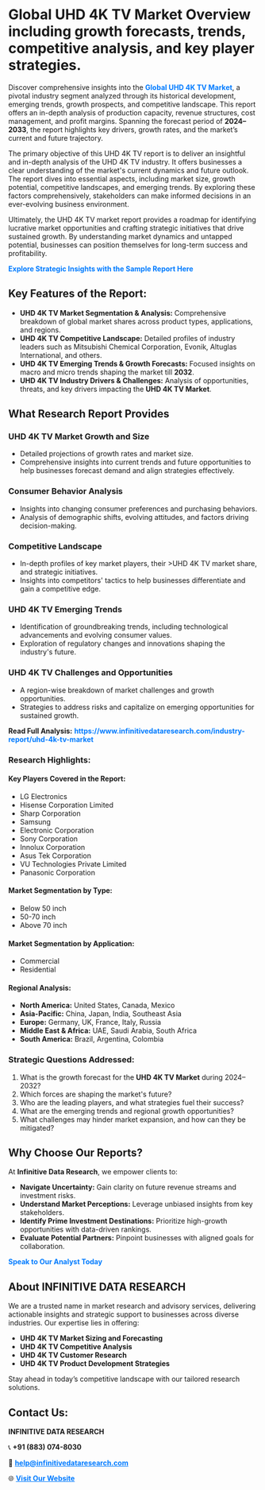 <h1>Global UHD 4K TV Market Overview including growth forecasts, trends, competitive analysis, and key player strategies.</h1>
<p>
Discover comprehensive insights into the 
<a href="https://www.infinitivedataresearch.com/industry-report/uhd-4k-tv-market" rel="dofollow" style="color: #007BFF; text-decoration: none;"><strong>Global UHD 4K TV Market</strong></a>, a pivotal industry segment analyzed through its historical development, emerging trends, growth prospects, and competitive landscape. This report offers an in-depth analysis of production capacity, revenue structures, cost management, and profit margins. Spanning the forecast period of <strong>2024–2033</strong>, the report highlights key drivers, growth rates, and the market’s current and future trajectory.
</p>
<p>
The primary objective of this UHD 4K TV report is to deliver an insightful and in-depth analysis of the UHD 4K TV industry. It offers businesses a clear understanding of the market's current dynamics and future outlook. The report dives into essential aspects, including market size, growth potential, competitive landscapes, and emerging trends. By exploring these factors comprehensively, stakeholders can make informed decisions in an ever-evolving business environment.
</p>
<p>
Ultimately, the UHD 4K TV market report provides a roadmap for identifying lucrative market opportunities and crafting strategic initiatives that drive sustained growth. By understanding market dynamics and untapped potential, businesses can position themselves for long-term success and profitability.
</p>
<p>
<a href="https://www.infinitivedataresearch.com/request-sample/reportId=107040" style="color: #007BFF; text-decoration: none;"><strong>Explore Strategic Insights with the Sample Report Here</strong></a>
</p>

<h2>Key Features of the Report:</h2>
<ul>
<li><strong>UHD 4K TV Market Segmentation & Analysis:</strong> Comprehensive breakdown of global market shares across product types, applications, and regions.</li>
<li><strong>UHD 4K TV Competitive Landscape:</strong> Detailed profiles of industry leaders such as Mitsubishi Chemical Corporation, Evonik, Altuglas International, and others.</li>
<li><strong>UHD 4K TV Emerging Trends & Growth Forecasts:</strong> Focused insights on macro and micro trends shaping the market till <strong>2032</strong>.</li>
<li><strong>UHD 4K TV Industry Drivers & Challenges:</strong> Analysis of opportunities, threats, and key drivers impacting the <strong>UHD 4K TV Market</strong>.</li>
</ul>

<h2>What Research Report Provides</h2>
<h3>UHD 4K TV Market Growth and Size</h3>
<ul>
<li>Detailed projections of growth rates and market size.</li>
<li>Comprehensive insights into current trends and future opportunities to help businesses forecast demand and align strategies effectively.</li>
</ul>

<h3>Consumer Behavior Analysis</h3>
<ul>
<li>Insights into changing consumer preferences and purchasing behaviors.</li>
<li>Analysis of demographic shifts, evolving attitudes, and factors driving decision-making.</li>
</ul>

<h3>Competitive Landscape</h3>
<ul>
<li>In-depth profiles of key market players, their >UHD 4K TV market share, and strategic initiatives.</li>
<li>Insights into competitors' tactics to help businesses differentiate and gain a competitive edge.</li>
</ul>

<h3>UHD 4K TV Emerging Trends</h3>
<ul>
<li>Identification of groundbreaking trends, including technological advancements and evolving consumer values.</li>
<li>Exploration of regulatory changes and innovations shaping the industry's future.</li>
</ul>

<h3>UHD 4K TV Challenges and Opportunities</h3>
<ul>
<li>A region-wise breakdown of market challenges and growth opportunities.</li>
<li>Strategies to address risks and capitalize on emerging opportunities for sustained growth.</li>
</ul>
<p><strong>Read Full Analysis:</strong> <a href="https://www.infinitivedataresearch.com/industry-report/uhd-4k-tv-market" rel="dofollow" style="color: #007BFF; text-decoration: none;"><strong>https://www.infinitivedataresearch.com/industry-report/uhd-4k-tv-market</strong></a></p>
<h3>Research Highlights:</h3>
<h4>Key Players Covered in the Report:</h4>
<ul><li>LG Electronics</li><li>Hisense Corporation Limited</li><li>Sharp Corporation</li><li>Samsung</li><li>Electronic Corporation</li><li>Sony Corporation</li><li>Innolux Corporation</li><li>Asus Tek Corporation</li><li>VU Technologies Private Limited</li><li>Panasonic Corporation</li></ul>
<h4>Market Segmentation by Type:</h4>
<ul><li>Below 50 inch</li><li>50-70 inch</li><li>Above 70 inch</li></ul>
<h4>Market Segmentation by Application:</h4>
<ul><li>Commercial</li><li>Residential</li></ul>

<h4>Regional Analysis:</h4>
<ul>
<li><strong>North America:</strong> United States, Canada, Mexico</li>
<li><strong>Asia-Pacific:</strong> China, Japan, India, Southeast Asia</li>
<li><strong>Europe:</strong> Germany, UK, France, Italy, Russia</li>
<li><strong>Middle East & Africa:</strong> UAE, Saudi Arabia, South Africa</li>
<li><strong>South America:</strong> Brazil, Argentina, Colombia</li>
</ul>

<h3>Strategic Questions Addressed:</h3>
<ol>
<li>What is the growth forecast for the <strong>UHD 4K TV Market</strong> during 2024–2032?</li>
<li>Which forces are shaping the market's future?</li>
<li>Who are the leading players, and what strategies fuel their success?</li>
<li>What are the emerging trends and regional growth opportunities?</li>
<li>What challenges may hinder market expansion, and how can they be mitigated?</li>
</ol>

<h2>Why Choose Our Reports?</h2>
<p>At <strong>Infinitive Data Research</strong>, we empower clients to:</p>
<ul>
<li><strong>Navigate Uncertainty:</strong> Gain clarity on future revenue streams and investment risks.</li>
<li><strong>Understand Market Perceptions:</strong> Leverage unbiased insights from key stakeholders.</li>
<li><strong>Identify Prime Investment Destinations:</strong> Prioritize high-growth opportunities with data-driven rankings.</li>
<li><strong>Evaluate Potential Partners:</strong> Pinpoint businesses with aligned goals for collaboration.</li>
</ul>
<p><a href="https://www.infinitivedataresearch.com/industry-report/uhd-4k-tv-market" rel="dofollow" style="color: #007BFF; text-decoration: none;"><strong>Speak to Our Analyst Today</strong></a></p>

<h2>About INFINITIVE DATA RESEARCH</h2>
<p>We are a trusted name in market research and advisory services, delivering actionable insights and strategic support to businesses across diverse industries. Our expertise lies in offering:</p>
<ul>
<li><strong>UHD 4K TV Market Sizing and Forecasting</strong></li>
<li><strong>UHD 4K TV Competitive Analysis</strong></li>
<li><strong>UHD 4K TV Customer Research</strong></li>
<li><strong>UHD 4K TV Product Development Strategies</strong></li>
</ul>
<p>Stay ahead in today’s competitive landscape with our tailored research solutions.</p>

<h2>Contact Us:</h2>
<p><strong>INFINITIVE DATA RESEARCH</strong></p>
<p>📞 <strong>+91 (883) 074-8030</strong></p>
<p>📧 <strong><a href="mailto:help@infinitivedataresearch.com" style="color: #007BFF;">help@infinitivedataresearch.com</a></strong></p>
<p>🌐 <strong><a href="https://www.infinitivedataresearch.com" rel="dofollow" style="color: #007BFF;">Visit Our Website</a></strong></p>